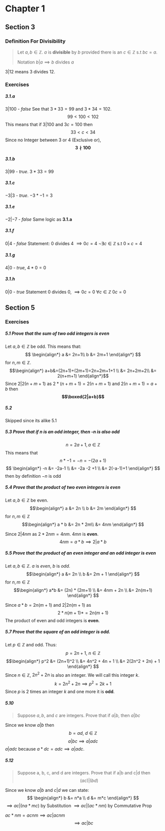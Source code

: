 # Chapter 1
## Section 3
### Definition For Divisibility
> Let $a, b \in \mathbb{Z}$. $a$ is **divisible** by $b$ provided there is an $c \in \mathbb{Z}$ s.t $bc = a$. 
> 
> Notation $b \rvert a \implies b\text{ divides } a$

$3|12$ means $3$ divides $12$.

### Exercises
##### 3.1.a 
$3 | 100$ - *false*
See that $3 * 33 = 99$ and $3 * 34 = 102$. $$99\lt 100\lt 102$$
This means that if $3|100$ and $3c=100$ then $$33\lt c\lt34$$
Since no Integer between 3 or 4 (Exclusive or), 
**$$3 \nmid 100$$**

##### 3.1.b
$3|99$ - *true*. $3*33=99$

##### 3.1.c
$-3|3$ - *true*. $-3 * -1 = 3$

##### 3.1.e
$-2|-7$ - *false*
Same logic as **3.1.a**

##### 3.1.f
$0|4$ - *false*
Statement: $0$ divides $4$ $\implies 0c=4$
$\lnot \exists c\in\mathbb{Z}$ s.t $0 \times c = 4$

##### 3.1.g
$4|0$ - *true*, $4 * 0 = 0$

##### 3.1.h
$0|0$ - *true*
Statement $0$ divides $0$, $\implies 0c = 0$
$\forall c\in\mathbb{Z} \ 0c=0$

## Section 5
### Exercises
##### 5.1 Prove that the sum of two odd integers is even
Let $a, b \in\mathbb{Z}$ be odd. 
This means that:
$$
\begin{align*}
a &= 2n+1\\
b &= 2m+1
\end{align*}
$$
for $n, m \in\mathbb{Z}$.
$$\begin{align*}
a+b&=(2n+1)+(2m+1)=2n+2m+1+1 \\
&= 2n+2m+2\\
&= 2(n+m+1)
\end{align*}$$
Since $2|2(n+m+1)$ as $2 * (n+m+1)= 2(n+m+1)$
and $2(n+m+1) = a+b$ then 
**$$\boxed{2|a+b}$$**

##### 5.2
Skipped since its alike 5.1
##### 5.3 Prove that if $n$ is an odd integer, then -$n$ is also odd
$$n = 2a+1, a\in\mathbb{Z}$$
This means that $$n*-1 = -n = -(2a+1)$$
$$
\begin{align*}
-n &= -2a-1 \\
&= -2a -2 +1 \\
&= 2(-a-1)+1
\end{align*}
$$
then by definition $-n$ is odd

##### 5.4 Prove that the product of two even integers is even
Let $a, b\in\mathbb{Z}$ be even.
$$\begin{align*}
a &= 2n \\
b &= 2m
\end{align*}
$$
for $n, m\in\mathbb{Z}$
$$\begin{align*}
a * b &= 2n * 2m\\
&= 4nm
\end{align*}
$$

Since $2|4nm$ as $2*2nm = 4nm$. $4mn$ is **even**. 
$$4nm = a * b \implies 2|a*b$$

##### 5.5 Prove that the product of an even integer and an odd integer is even
Let $a, b \in\mathbb{Z}$. $a$ is *even*, $b$ is *odd*.
$$\begin{align*}
a &= 2n \\
b &= 2m + 1 
\end{align*}
$$
for $n, m\in\mathbb{Z}$
$$\begin{align*}
a*b &= (2n) * (2m+1) \\
&= 4nm + 2n \\
&= 2n(m+1)
\end{align*}
$$

Since $a*b = 2n(m+1)$ and $2|2n(m+1)$ as $$2 *n(m+1)*=2n(m+1)$$
The product of even and odd integers is **even**.

##### 5.7 Prove that the square of an odd integer is odd.
Let $p\in\mathbb{Z}$ and odd. 
Thus:
$$p=2n+1, \ n\in\mathbb{Z}$$
$$\begin{align*}
p^2 &= (2n+1)^2 \\
&= 4n^2 + 4n + 1 \\
&= 2(2n^2 + 2n) + 1
\end{align*}
$$
Since $n\in\mathbb{Z}$, $2n^2+2n$ is also an integer. We will call this integer $k$.
$$k = 2n^2+2n \implies p^2 = 2k+1$$
Since $p$ is $2$ times an integer $k$ and one more it is **odd**.

##### 5.10 
> Suppose $a, b$, and $c$ are integers. Prove that if $a|b$, then $a|bc$

Since we know $a|b$ then $$b = ad,\ d\in\mathbb{Z}$$
$$a|bc \implies a|adc$$
$a|adc$ because $a*dc = adc \implies a|adc$.

##### 5.12
> Suppose a, b, c, and d are integers. Prove that if a|b and c|d then$$(ac)|(bd)$$

Since we know $a|b$ and $c|d$ we can state:
$$
\begin{align*}
b &= n*a \\
d &= m*c
\end{align*}
$$
$\implies ac|(na * mc)$    by Substitution
$\implies ac|(ac * nm)$    by Commutative Prop 

$ac * nm = acnm \implies ac|acnm$
$$\implies ac|bc$$
